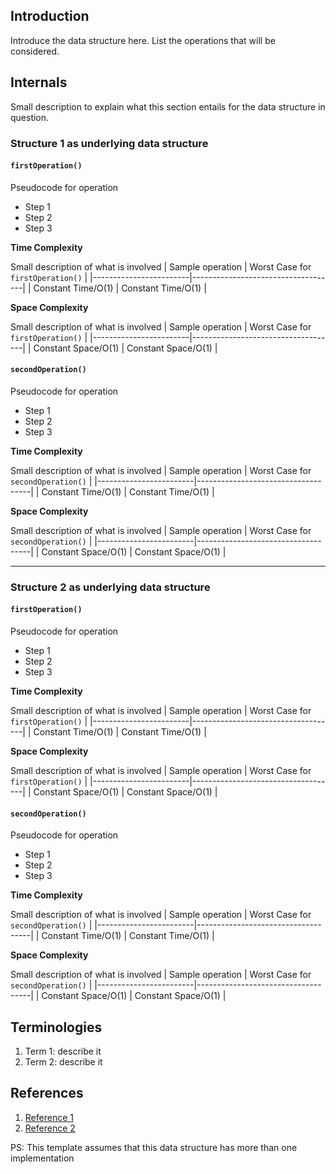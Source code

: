 ## Introduction
Introduce the data structure here. List the operations that will be considered.

## Internals
Small description to explain what this section entails for the data structure in question.

### Structure 1 as underlying data structure

#### `firstOperation()`
Pseudocode for operation
* Step 1
* Step 2
* Step 3

**Time Complexity**

Small description of what is involved
| Sample operation       | Worst Case for `firstOperation()`  |
|------------------------|------------------------------------|
| Constant Time/O(1)     | Constant Time/O(1)                 |

**Space Complexity**

Small description of what is involved
| Sample operation       | Worst Case for `firstOperation()`  |
|------------------------|------------------------------------|
| Constant Space/O(1)     | Constant Space/O(1)               |

#### `secondOperation()`
Pseudocode for operation
* Step 1
* Step 2
* Step 3

**Time Complexity**

Small description of what is involved
| Sample operation       | Worst Case for `secondOperation()` |
|------------------------|------------------------------------|
| Constant Time/O(1)     | Constant Time/O(1)                 |

**Space Complexity**

Small description of what is involved
| Sample operation       | Worst Case for `secondOperation()` |
|------------------------|------------------------------------|
| Constant Space/O(1)    | Constant Space/O(1)                |

***


### Structure 2 as underlying data structure

#### `firstOperation()`
Pseudocode for operation
* Step 1
* Step 2
* Step 3

**Time Complexity**

Small description of what is involved
| Sample operation       | Worst Case for `firstOperation()`  |
|------------------------|------------------------------------|
| Constant Time/O(1)     | Constant Time/O(1)                 |

**Space Complexity**

Small description of what is involved
| Sample operation       | Worst Case for `firstOperation()`  |
|------------------------|------------------------------------|
| Constant Space/O(1)     | Constant Space/O(1)               |

#### `secondOperation()`
Pseudocode for operation
* Step 1
* Step 2
* Step 3

**Time Complexity**

Small description of what is involved
| Sample operation       | Worst Case for `secondOperation()` |
|------------------------|------------------------------------|
| Constant Time/O(1)     | Constant Time/O(1)                 |

**Space Complexity**

Small description of what is involved
| Sample operation       | Worst Case for `secondOperation()` |
|------------------------|------------------------------------|
| Constant Space/O(1)    | Constant Space/O(1)                |

## Terminologies
1. Term 1: describe it
2. Term 2: describe it

## References
1. [Reference 1](link-to-reference)
2. [Reference 2](link-to-reference)

PS: This template assumes that this data structure has more than one implementation